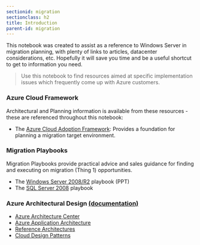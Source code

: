 ```yaml
---
sectionid: migration
sectionclass: h2
title: Introduction
parent-id: migration
---
```


This notebook was created to assist as a reference to Windows Server in migration planning, with plenty of links to articles, datacenter considerations, etc. Hopefully it will save you time and be a useful shortcut to get to information you need.

> Use this notebook to find resources aimed at specific implementation issues which frequently come up with Azure customers.

### Azure Cloud Framework
Architectural and Planning information is available from these resources - these are referenced throughout this notebook:  

* The [Azure Cloud Adoption Framework][1]: Provides a foundation for planning a migration target environment.

### Migration Playbooks
Migration Playbooks provide practical advice and sales guidance for finding and executing on migration (Thing 1) opportunities.  

* The [Windows Server 2008/R2][2] playbook (PPT)
* The [SQL Server 2008][3] playbook

### Azure Architectural Design [(documentation)][8]
* [Azure Architecture Center][4]
* [Azure Application Architecture][5]
* [Reference Architectures][6]
* [Cloud Design Patterns][7]

[1]: <https://azure.microsoft.com/en-us/cloud-adoption-framework/> "Cloud Adoption Framework on Azure.com"
[2]: <https://microsoft.sharepoint.com/:p:/r/teams/WWCCM/_layouts/15/Doc.aspx?sourcedoc=%7BDA45A749-9866-448E-99CE-586956ED475E%7D&file=FY20%20Windows%20Server_Playbook_FINAL.pptx&action=edit&mobileredirect=true&DefaultItemOpen=1> "Windows Server Playbook (Internal)"
[3]: <https://microsoft.sharepoint.com/:p:/r/sites/Infopedia_G01KC/_layouts/15/Doc.aspx?sourcedoc=%7B95E02872-CA7B-4868-9D1C-75BF65333B03%7D&file=SQL%20Server%202008%20EOS%20Sales%20Playbook.pptx&action=edit&mobileredirect=true&DefaultItemOpen=1> "SQL Server Playbook (Internal)"
[4]: <https://docs.microsoft.com/en-us/azure/architecture/> "Cloud Architecture on Azure.com"
[5]: <https://docs.microsoft.com/en-us/azure/architecture/guide/> "Cloud App Architecture on Azure.com"
[6]: <https://docs.microsoft.com/en-us/azure/architecture/reference-architectures> "Reference Architecture on Azure.com"
[7]: <https://docs.microsoft.com/en-us/azure/architecture/patterns/> "Cloud Design Patterns on Azure.com"
[8]: <https://docs.microsoft.com/en-us/azure/#pivot=architecture&panel=architecture1> "Cloud Adoption Framework on Azure.com"

